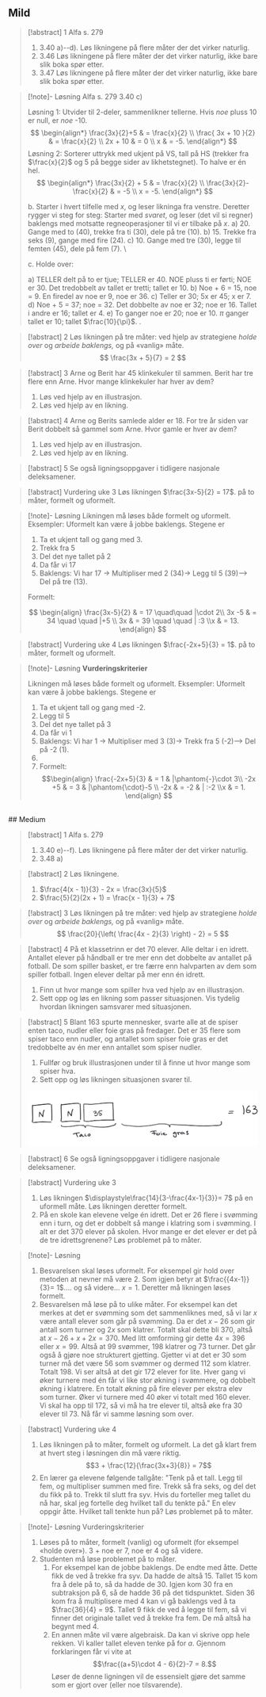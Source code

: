 
## Mild

> [!abstract] 1
>  Alfa s. 279
>  1. 3.40 a)--d). Løs likningene på flere måter der det virker naturlig.
>  2. 3.46 Løs likningene på flere måter der det virker naturlig, ikke bare slik boka spør etter.
>  3. 3.47 Løs likningene på flere måter der det virker naturlig, ikke bare slik boka spør etter.

> [!note]- Løsning 
> Alfa s. 279
   3.40 c)
>
> Løsning 1: Utvider til 2-deler, sammenlikner tellerne. Hvis *noe* pluss 10 er null, er *noe* -10.   
> $$
> \begin{align*}
> \frac{3x}{2}+5
> & = \frac{x}{2} \\    \frac{ 3x + 10 }{2}   & = \frac{x}{2}   \\   2x + 10   & = 0   \\   x   & =   -5.   \end{align*}
> $$
> Løsning 2: Sorterer uttrykk med ukjent på VS, tall på HS (trekker fra $\frac{x}{2}$ og $5$ på begge sider av likhetstegnet). To halve er én hel.
> $$
>  \begin{align*}
>  \frac{3x}{2} + 5
>  & =
>  \frac{x}{2}
>  \\
>  \frac{3x}{2}- \frac{x}{2} & = -5   \\   x = -5.  \end{align*}   
>  $$
>   
>   b. Starter i hvert tilfelle med $x$, og leser likninga fra venstre. Deretter rygger vi steg for steg: Starter med *svaret*, og leser (det vil si regner) baklengs med motsatte regneoperasjoner til vi er tilbake på $x$.
>   a) 20. Gange med to (40), trekke fra ti (30), dele på tre (10).
>   b) 15. Trekke fra seks (9), gange med fire (24).
>   c) 10. Gange med tre (30), legge til femten (45), dele på fem (7). \
>  
>  c. Holde over: 
>  
>  a) TELLER delt på to er tjue; TELLER er 40. NOE pluss ti er førti; NOE er 30. Det tredobbelt av tallet er tretti; tallet er 10.
>  b) Noe + 6 = 15, noe = 9. En firedel av noe er 9, noe er 36.
>  c) Teller er 30; 5x er 45; x er 7.
>  d) Noe + 5 = 37; noe = 32. Det dobbelte av noe er 32; noe er 16. Tallet i andre er 16; tallet er 4.
>  e) To ganger noe er 20; noe er 10. $\pi$ ganger tallet er 10; tallet $\frac{10}{\pi}$. .


> [!abstract] 2
> Løs likningen på tre måter: ved hjelp av strategiene _holde over_ og _arbeide baklengs,_ og på «vanlig» måte.
> $$
> \frac{3x + 5}{7} = 2
> $$

> [!abstract] 3
> Arne og Berit har $45$ klinkekuler til sammen. Berit har tre flere enn Arne. Hvor mange klinkekuler har hver av dem?
> 1.  Løs ved hjelp av en illustrasjon.
> 2. Løs ved hjelp av en likning.

> [!abstract] 4
> Arne og Berits samlede alder er $18$. For tre år siden var Berit dobbelt så gammel som Arne. Hvor gamle er hver av dem?
> 1. Løs ved hjelp av en illustrasjon.
> 2. Løs ved hjelp av en likning.


> [!abstract] 5
> Se også ligningsoppgaver i tidligere nasjonale deleksamener.

> [!abstract] Vurdering uke 3
> Løs likningen $\frac{3x-5}{2} = 17$. på to måter, formelt og uformelt.

> [!note]- Løsning 
> Likningen må løses både formelt og uformelt.
> Eksempler: Uformelt kan være å jobbe baklengs. Stegene er
> 1. Ta et ukjent tall og gang med 3.
> 2. Trekk fra 5
> 3. Del det nye tallet på 2
> 4. Da får vi 17
> 5. Baklengs: Vi har 17 -> Multipliser med 2 (34)-> Legg til 5 (39)--> Del på tre (13).
> 
> Formelt:
> 
> $$
> \begin{align}
> \frac{3x-5}{2} & = 17 \quad\quad |\cdot 2\\ 3x -5 & = 34 \quad \quad |+5 \\ 3x & = 39 \quad \quad | :3 \\x & = 13.
> \end{align}
> $$


> [!abstract] Vurdering uke 4
> Løs likningen $\frac{-2x+5}{3} = 1$. på to måter, formelt og uformelt.

> [!note]- Løsning 
>  **Vurderingskriterier**
>  
>  Likningen må løses både formelt og uformelt.
>  Eksempler: Uformelt kan være å jobbe baklengs. Stegene er
> 
> 1. Ta et ukjent tall og gang med -2.
> 2. Legg til 5
> 3. Del det nye tallet på 3
> 4. Da får vi 1
> 5. Baklengs: Vi har 1 -> Multipliser med 3 (3)-> Trekk fra 5 (-2)--> Del på -2 (1).
> 6. 
> 7. Formelt:
> $$\begin{align}
> \frac{-2x+5}{3} & = 1 & |\phantom{-}\cdot 3\\ -2x +5 & = 3 & |\phantom{\cdot}-5 \\ -2x & = -2 & | :-2 \\x & = 1.
> \end{align}
> $$

<br>
## Medium 

> [!abstract] 1
> Alfa s. 279
> 1.  3.40 e)--f). Løs likningene på flere måter der det virker naturlig.
> 2. 3.48 a)

> [!abstract] 2
> Løs likningene.
> 1. $\frac{4(x - 1)}{3} - 2x = \frac{3x}{5}$
> 2. $\frac{5}{2}(2x + 1) = \frac{x - 1}{3} + 7$


> [!abstract] 3
> Løs likningen på tre måter: ved hjelp av strategiene _holde over_ og _arbeide baklengs,_ og på «vanlig» måte.
> $$
> \frac{20}{\left( \frac{4x - 2}{3} \right) - 2} = 5
> $$


> [!abstract] 4
> På et klassetrinn er det $70$ elever. Alle deltar i en idrett. Antallet elever på håndball er tre mer enn det dobbelte av antallet på fotball. De som spiller basket, er tre færre enn halvparten av dem som spiller fotball. Ingen elever deltar på mer enn én idrett.
> 1. Finn ut hvor mange som spiller hva ved hjelp av en illustrasjon.
> 2. Sett opp og løs en likning som passer situasjonen. Vis tydelig hvordan likningen samsvarer med situasjonen.


> [!abstract] 5
> Blant 163 spurte mennesker, svarte alle at de spiser enten taco, nudler eller foie gras på fredager. Det er 35 flere som spiser taco enn nudler, og antallet som spiser foie gras er det tredobbelte av én mer enn antallet som spiser nudler.
> 1.  Fullfør og bruk illustrasjonen under til å finne ut hvor mange som spiser hva.
> 2. Sett opp og løs likningen situasjonen svarer til.
> 
> ![](https://raw.githubusercontent.com/Andremartiny/MA-173/main/img/2023-03-24-15-14-26.png)

> [!abstract] 6
> Se også ligningsoppgaver i tidligere nasjonale deleksamener.


> [!abstract] Vurdering uke 3
> 1. Løs likningen $\displaystyle\frac{14}{3-\frac{4x-1}{3}}= 7$ på en uformell måte. Løs likningen deretter formelt.
> 2. På en skole kan elevene velge én idrett. Det er 26 flere i svømming enn i turn, og det er dobbelt så mange i klatring som i svømming. I alt er det 370 elever på skolen. Hvor mange er det elever er det på de tre idrettsgrenene? Løs problemet på to måter.

> [!note]- Løsning 
> 1. Besvarelsen skal løses uformelt. For eksempel gir hold over metoden at nevner må være 2. Som igjen betyr at $\frac{{4x-1}}{3}= 1$.... og så videre... $x=1$. Deretter må likningen løses formelt.
> 2. Besvarelsen må løse på to ulike måter. For eksempel kan det merkes at det er svømming som det sammenliknes med, så vi lar $x$ være antall elever som går på svømming. Da er det $x-26$ som gir antall som turner og $2x$ som klatrer. Totalt skal dette bli $370$, altså at $x-26+x+2x = 370$. Med litt omforming gir dette $4x = 396$ eller $x=99$. Altså at $99$ svømmer, $198$ klatrer og $73$ turner. Det går også å gjøre noe strukturert gjetting. Gjetter vi at det er 30 som turner må det være 56 som svømmer og dermed 112 som klatrer. Totalt 198. Vi ser altså at det gir 172 elever for lite. Hver gang vi øker turnere med én får vi like stor økning i svømmere, og dobbelt økning i klatrere. En totalt økning på fire elever per ekstra elev som turner. Øker vi turnere med 40 øker vi totalt med 160 elever. Vi skal ha opp til 172, så vi må ha tre elever til, altså øke fra $30$ elever til $73$. Nå får vi samme løsning som over.



> [!abstract] Vurdering uke 4
> 1. Løs likningen på to måter, formelt og uformelt. La det gå klart frem at hvert steg i løsningen din må være riktig. $$3 + \frac{12}{\frac{3x+3}{8}} = 7$$
> 2. En lærer ga elevene følgende tallgåte: "Tenk på et tall. Legg til fem, og multipliser summen med fire. Trekk så fra seks, og del det du fikk på to. Trekk til slutt fra syv. Hvis du forteller meg tallet du nå har, skal jeg fortelle deg hvilket tall du tenkte på." En elev oppgir åtte. Hvilket tall tenkte hun på? Løs problemet på to måter.  



> [!note]- Løsning 
> Vurderingskriterier
> 1. Løses på to måter, formelt (vanlig) og uformelt (for eksempel «holde over»). 3 + noe er 7, noe er 4 og så videre.
> 2. Studenten må løse problemet på to måter.
>     1. For eksempel kan de jobbe baklengs. De endte med åtte. Dette fikk de ved å trekke fra syv. Da hadde de altså $15$. Tallet $15$ kom fra å dele på to, så da hadde de $30$. Igjen kom $30$ fra en subtraksjon på $6$, så de hadde $36$ på det tidspunktet. Siden $36$ kom fra å multiplisere med $4$ kan vi gå baklengs ved å ta $\frac{36}{4} = 9$. Tallet $9$ fikk de ved å legge til fem, så vi finner det originale tallet ved å trekke fra fem. De må altså ha begynt med $4$.
>     2. En annen måte vil være algebraisk. Da kan vi skrive opp hele rekken. Vi kaller tallet eleven tenke på for $a$. Gjennom forklaringen får vi vite at $$\frac{(a+5)\cdot 4 - 6}{2}-7 = 8.$$Løser de denne ligningen vil de essensielt gjøre det samme som er gjort over (eller noe tilsvarende).

